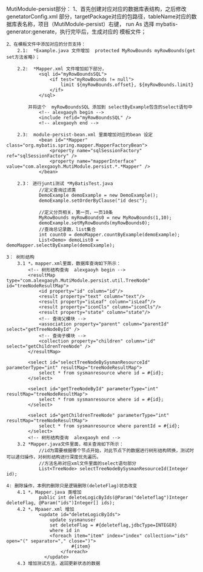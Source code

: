 MutiModule-persist部分：
	1、首先创建对应对应的数据库表结构，之后修改 genetatorConfig.xml 部分，targetPackage对应的包路径，tableName对应的数据库表名称，项目（MutiModule-persist）右键，
	run As 选择 mybatis-generator:generate，执行完毕后，生成对应的 模板文件；
	
	2、在模板文件中添加对应的分页支持：
		2.1:  *Example.java 文件增加  protected MyRowBounds myRowBounds(get set方法省略)；
		
		2.2:  *Mapper.xml 文件增加如下部分， 
				<sql id="myRowBoundsSQL">
					<if test="myRowBounds != null">
						limit ${myRowBounds.offset}, ${myRowBounds.limit}
					</if>
				</sql>
				
			并将这个  myRowBoundsSQL 添加到 selectByExample包含的select语句中
				<!-- alexgaoyh begin -->
				<include refid="myRowBoundsSQL" />
			    <!-- alexgaoyh end -->
						
		2.3:  module-persist-bean.xml 里面增加对应的bean 设定
				<bean id="*Mapper" class="org.mybatis.spring.mapper.MapperFactoryBean">  
			        <property name="sqlSessionFactory" ref="sqlSessionFactory" />  
			        <property name="mapperInterface" value="com.alexgaoyh.MutiModule.persist.*.*Mapper" />  
				</bean>
			
		2.3： 进行junti测试 *MyBatisTest.java
				//定义查询过滤类
				DemoExample demoExample = new DemoExample();
				demoExample.setOrderByClause("id desc");
				
				//定义分页相关，第一页，一页10条
				MyRowBounds myRowBounds0 = new MyRowBounds(1,10);
				demoExample.setMyRowBounds(myRowBounds0);
				//查询总记录数，list集合
				int count0 = demoMapper.countByExample(demoExample);
				List<Demo> demoList0 = demoMapper.selectByExample(demoExample);

	3： 树形结构
		3.1 *。mapper.xml里面，数据库查询如下所示：
			<!-- 树形结构查询  alexgaoyh begin -->
			<resultMap type="com.alexgaoyh.MutiModule.persist.util.TreeNode" id="treeNodeResultMap">  
		        <id property="id" column="id"/>  
		        <result property="text" column="text"/>  
		        <result property="isLeaf" column="isLeaf"/>  
		        <result property="iconCls" column="iconCls"/>  
		        <result property="state" column="state"/>  
		        <!-- 查询父模块 -->  
		        <association property="parent" column="parentId" select="getTreeNodeById" />  
		        <!-- 查询子模块 -->  
		        <collection property="children" column="id" select="getChildrenTreeNode" />  
		    </resultMap>  
		      
		    <select id="selectTreeNodeBySysmanResourceId" parameterType="int" resultMap="treeNodeResultMap">  
		        select * from sysmanresource where id = #{id};
		    </select>  
		      
		    <select id="getTreeNodeById" parameterType="int" resultMap="treeNodeResultMap">  
		        select * from sysmanresource where id = #{id};
		    </select>  
		      
		    <select id="getChildrenTreeNode" parameterType="int" resultMap="treeNodeResultMap">  
		        select * from sysmanresource where parentId = #{id};
		    </select>
		    <!-- 树形结构查询  alexgaoyh end -->			
		3.2 *Mapper.java文件里面，相关查询如下所示：
				//id为需要根据哪个节点开始，对此节点下的数据进行树形结构转换，测试时可以递归操作，对树形结构进行深度优先遍历。
				//方法名称对应xml文件里面的select语句部分
				List<TreeNode> selectTreeNodeBySysmanResourceId(Integer id);
				
	4: 删除操作，本例的删除只是逻辑删除(deleteFlag)状态改变
		4.1	*。Mapper.java 类增加
				public int deleteLogicByIds(@Param("deleteflag")Integer deleteFlag, @Param("ids")Integer[] ids);
		4.2 *。Mpaaer.xml 增加
				<update id="deleteLogicByIds">
					update sysmanuser
					set deleteFlag = #{deleteflag,jdbcType=INTEGER}
					where id in
					<foreach item="item" index="index" collection="ids" open="(" separator="," close=")">
				            #{item}
				        </foreach>
				  </update>
		4.3 增加测试方法，返回更新状态的数据
							